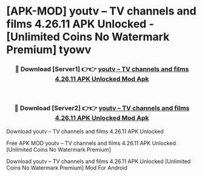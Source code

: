 # [APK-MOD] youtv – TV channels and films 4.26.11 APK Unlocked - [Unlimited Coins No Watermark Premium] tyowv



<div align="center">
<h3>🔴 Download [Server1] 👉👉 <a href="https://momento.my/?title=youtv_–_TV_channels_and_films_4.26.11_APK_Unlocked">youtv – TV channels and films 4.26.11 APK Unlocked Mod Apk</a></h3><br>

<h3>🔴 Download [Server2] 👉👉 <a href="https://momento.my/?title=youtv_–_TV_channels_and_films_4.26.11_APK_Unlocked">youtv – TV channels and films 4.26.11 APK Unlocked Mod Apk</a></h3>
</div>



Download youtv – TV channels and films 4.26.11 APK Unlocked 

Free APK MOD youtv – TV channels and films 4.26.11 APK Unlocked [Unlimited Coins No Watermark Premium]

Download youtv – TV channels and films 4.26.11 APK Unlocked [Unlimited Coins No Watermark Premium] Mod For Android
